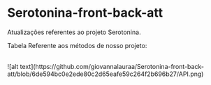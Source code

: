 # Serotonina-front-back-att
Atualizações referentes ao projeto Serotonina.
<br>

Tabela Referente aos métodos de nosso projeto:

<br>
![alt text](https://github.com/giovannalauraa/Serotonina-front-back-att/blob/6de594bc0e2ede80c2d65eafe59c264f2b696b27/API.png)
